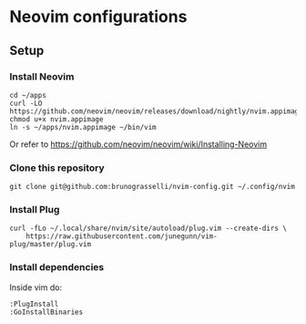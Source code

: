 # Neovim configurations

## Setup

### Install Neovim

```shell
cd ~/apps
curl -LO https://github.com/neovim/neovim/releases/download/nightly/nvim.appimage
chmod u+x nvim.appimage
ln -s ~/apps/nvim.appimage ~/bin/vim
```

Or refer to https://github.com/neovim/neovim/wiki/Installing-Neovim

### Clone this repository
```
git clone git@github.com:brunograsselli/nvim-config.git ~/.config/nvim
```

### Install Plug
```
curl -fLo ~/.local/share/nvim/site/autoload/plug.vim --create-dirs \
    https://raw.githubusercontent.com/junegunn/vim-plug/master/plug.vim
```

### Install dependencies

Inside vim do:
```
:PlugInstall
:GoInstallBinaries
```
